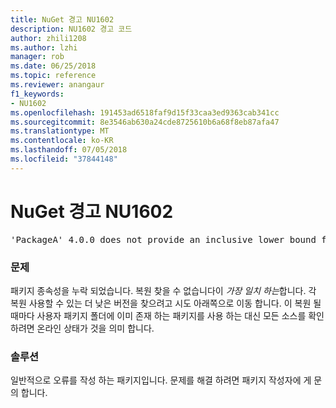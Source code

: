 ```yaml
---
title: NuGet 경고 NU1602
description: NU1602 경고 코드
author: zhili1208
ms.author: lzhi
manager: rob
ms.date: 06/25/2018
ms.topic: reference
ms.reviewer: anangaur
f1_keywords:
- NU1602
ms.openlocfilehash: 191453ad6518faf9d15f33caa3ed9363cab341cc
ms.sourcegitcommit: 8e3546ab630a24cde8725610b6a68f8eb87afa47
ms.translationtype: MT
ms.contentlocale: ko-KR
ms.lasthandoff: 07/05/2018
ms.locfileid: "37844148"
---
```

# <a name="nuget-warning-nu1602"></a>NuGet 경고 NU1602

<pre>'PackageA' 4.0.0 does not provide an inclusive lower bound for dependency 'PackageB' (> 3.5.0). An approximate best match of 3.6.0 was resolved.</pre>

### <a name="issue"></a>문제
패키지 종속성을 누락 되었습니다. 복원 찾을 수 없습니다이 *가장 일치 하는*합니다. 각 복원 사용할 수 있는 더 낮은 버전을 찾으려고 시도 아래쪽으로 이동 합니다. 이 복원 될 때마다 사용자 패키지 폴더에 이미 존재 하는 패키지를 사용 하는 대신 모든 소스를 확인 하려면 온라인 상태가 것을 의미 합니다.

### <a name="solution"></a>솔루션
일반적으로 오류를 작성 하는 패키지입니다. 문제를 해결 하려면 패키지 작성자에 게 문의 합니다.